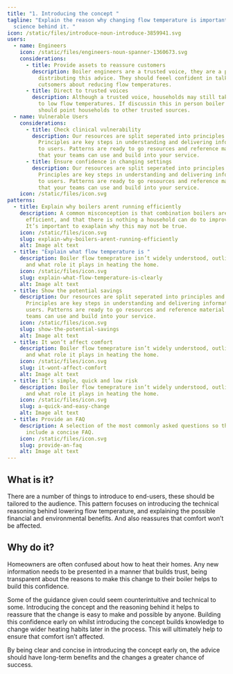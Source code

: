 ```yaml
---
title: "1. Introducing the concept "
tagline: "Explain the reason why changing flow temperature is important, and the
  science behind it. "
icon: /static/files/introduce-noun-introduce-3859941.svg
users:
  - name: Engineers
    icon: /static/files/engineers-noun-spanner-1360673.svg
    considerations:
      - title: Provide assets to reassure customers
        description: Boiler engineers are a trusted voice, they are a powerful way of
          distributing this advice. They should feeel confident in talking to
          cutsomers about reducing flow temperatures.
      - title: Direct to trusted voices
        description: Although a trusted voice, households may still take time to adjust
          to low flow temperatures. If discussin this in person boiler engineers
          should point households to other trusted sources.
  - name: Vulnerable Users
    considerations:
      - title: Check clinical vulnerability
        description: Our resources are split seperated into principles and patterns.
          Principles are key steps in understanding and delivering information
          to users. Patterns are ready to go resources and reference material
          that your teams can use and build into your service.
      - title: Ensure confidence in changing settings
        description: Our resources are split seperated into principles and patterns.
          Principles are key steps in understanding and delivering information
          to users. Patterns are ready to go resources and reference material
          that your teams can use and build into your service.
    icon: /static/files/icon.svg
patterns:
  - title: Explain why boilers arent running efficiently
    description: A common misconception is that combination boilers are already very
      efficient, and that there is nothing a household can do to improve this.
      It’s important to exaplain why this may not be true.
    icon: /static/files/icon.svg
    slug: explain-why-boilers-arent-running-efficiently
    alt: Image alt text
  - title: "Explain what flow temperature is "
    description: Boiler flow temeprature isn’t widely understood, outline what it is
      and what role it plays in heating the home.
    icon: /static/files/icon.svg
    slug: explain-what-flow-temperature-is-clearly
    alt: Image alt text
  - title: Show the potential savings
    description: Our resources are split seperated into principles and patterns.
      Principles are key steps in understanding and delivering information to
      users. Patterns are ready to go resources and reference material that your
      teams can use and build into your service.
    icon: /static/files/icon.svg
    slug: show-the-potential-savings
    alt: Image alt text
  - title: It won’t affect comfort
    description: Boiler flow temeprature isn’t widely understood, outline what it is
      and what role it plays in heating the home.
    icon: /static/files/icon.svg
    slug: it-wont-affect-comfort
    alt: Image alt text
  - title: It’s simple, quick and low risk
    description: Boiler flow temeprature isn’t widely understood, outline what it is
      and what role it plays in heating the home.
    icon: /static/files/icon.svg
    slug: a-quick-and-easy-change
    alt: Image alt text
  - title: Provide an FAQ
    description: A selection of the most commonly asked questions so that you can
      include a concise FAQ.
    icon: /static/files/icon.svg
    slug: provide-an-faq
    alt: Image alt text
---
```

## What is it?

There are a number of things to introduce to end-users, these should be tailored to the audience. This pattern focuses on introducing the technical reasoning behind lowering flow temperature, and explaining the possible financial and environmental benefits. And also reassures that comfort won’t be affected.

## Why do it?

Homeowners are often confused about how to heat their homes. Any new information needs to be presented in a manner that builds trust, being transparent about the reasons to make this change to their boiler helps to build this confidence.

Some of the guidance given could seem counterintuitive and technical to some. Introducing the concept and the reasoning behind it helps to reassure that the change is easy to make and possible by anyone. Building this confidence early on whilst introducing the concept builds knowledge to change wider heating habits later in the process. This will ultimately help to ensure that comfort isn’t affected.

By being clear and concise in introducing the concept early on, the advice should have long-term benefits and the changes a greater chance of success.